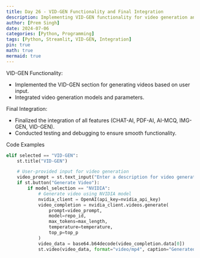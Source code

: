 ```yaml
---
title: Day 26 - VID-GEN Functionality and Final Integration
description: Implementing VID-GEN functionality for video generation and final integration of all features.
author: [Prem Singh]
date: 2024-07-06
categories: [Python, Programming]
tags: [Python, Streamlit, VID-GEN, Integration]
pin: true
math: true
mermaid: true
---
```


VID-GEN Functionality:
- Implemented the VID-GEN section for generating videos based on user input.
- Integrated video generation models and parameters.

Final Integration:
- Finalized the integration of all features (CHAT-AI, PDF-AI, AI-MCQ, IMG-GEN, VID-GEN).
- Conducted testing and debugging to ensure smooth functionality.

Code Examples
```python
elif selected == "VID-GEN":
    st.title("VID-GEN")

    # User-provided input for video generation
    video_prompt = st.text_input("Enter a description for video generation:")
    if st.button("Generate Video"):
        if model_selection == "NVIDIA":
            # Generate video using NVIDIA model
            nvidia_client = OpenAI(api_key=nvidia_api_key)
            video_completion = nvidia_client.videos.generate(
                prompt=video_prompt,
                model=repo_id,
                max_tokens=max_length,
                temperature=temperature,
                top_p=top_p
            )
            video_data = base64.b64decode(video_completion.data[0])
            st.video(video_data, format="video/mp4", caption="Generated Video")
